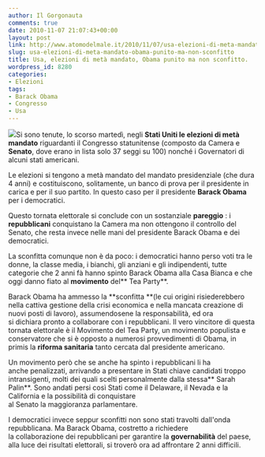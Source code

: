 ```yaml
---
author: Il Gorgonauta
comments: true
date: 2010-11-07 21:07:43+00:00
layout: post
link: http://www.atomodelmale.it/2010/11/07/usa-elezioni-di-meta-mandato-obama-punito-ma-non-sconfitto/
slug: usa-elezioni-di-meta-mandato-obama-punito-ma-non-sconfitto
title: Usa, elezioni di metà mandato, Obama punito ma non sconfitto.
wordpress_id: 8280
categories:
- Elezioni
tags:
- Barack Obama
- Congresso
- Usa
---
```


[![](http://www.atomodelmale.it/wp-content/uploads/2009/11/obama-240x300.jpg)](http://www.atomodelmale.it/wp-content/uploads/2009/11/obama.jpg)Si sono tenute, lo scorso martedì, negli **Stati Uniti **le** elezioni di metà mandato** riguardanti il Congresso statunitense (composto da Camera e **Senato**, dove erano in lista solo 37 seggi su 100) nonché i Governatori di alcuni stati americani.

Le elezioni si tengono a metà mandato del mandato presidenziale (che dura 4 anni) e costituiscono, solitamente, un banco di prova per il presidente in carica e per il suo partito. In questo caso per il presidente **Barack Obama** per i democratici.

Questo tornata elettorale si conclude con un sostanziale **pareggio** : i **repubblicani** conquistano la Camera ma non ottengono il controllo del Senato, che resta invece nelle mani del presidente Barack Obama e dei democratici.

La sconfitta comunque non è da poco: i democratici hanno perso voti tra le donne, la classe media, i bianchi, gli anziani e gli indipendenti, tutte categorie che 2 anni fà hanno spinto Barack Obama alla Casa Bianca e che oggi danno fiato al **movimento** del** Tea Party**.<!-- more -->



Barack Obama ha ammesso la **sconfitta **(le cui origini risiederebbero nella cattiva gestione della crisi economica e nella mancata creazione di nuovi posti di lavoro), assumendosene la responsabilità, ed ora si dichiara pronto a collaborare con i repubblicani. Il vero vincitore di questa tornata elettorale è il Movimento del Tea Party, un movimento populista e conservatore che si è opposto a numerosi provvedimenti di Obama, in primis la **riforma sanitaria** tanto cercata dal presidente americano.

Un movimento però che se anche ha spinto i repubblicani li ha anche penalizzati, arrivando a presentare in Stati chiave candidati troppo intransigenti, molti dei quali scelti personalmente dalla stessa** Sarah Palin**. Sono andati persi così Stati come il Delaware, il Nevada e la California e la possibilità di conquistare al Senato la maggioranza parlamentare.

I democratici invece seppur sconfitti non sono stati travolti dall'onda repubblicana. Ma Barack Obama, costretto a richiedere la collaborazione dei repubblicani per garantire la **governabilità** del paese, alla luce dei risultati elettorali, si troverò ora ad affrontare 2 anni difficili.
